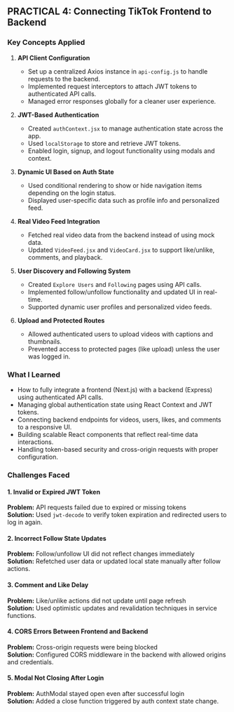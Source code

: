 ## PRACTICAL 4: Connecting TikTok Frontend to Backend

### Key Concepts Applied

1. **API Client Configuration**
   - Set up a centralized Axios instance in `api-config.js` to handle requests to the backend.
   - Implemented request interceptors to attach JWT tokens to authenticated API calls.
   - Managed error responses globally for a cleaner user experience.

2. **JWT-Based Authentication**
   - Created `authContext.jsx` to manage authentication state across the app.
   - Used `localStorage` to store and retrieve JWT tokens.
   - Enabled login, signup, and logout functionality using modals and context.

3. **Dynamic UI Based on Auth State**
   - Used conditional rendering to show or hide navigation items depending on the login status.
   - Displayed user-specific data such as profile info and personalized feed.

4. **Real Video Feed Integration**
   - Fetched real video data from the backend instead of using mock data.
   - Updated `VideoFeed.jsx` and `VideoCard.jsx` to support like/unlike, comments, and playback.

5. **User Discovery and Following System**
   - Created `Explore Users` and `Following` pages using API calls.
   - Implemented follow/unfollow functionality and updated UI in real-time.
   - Supported dynamic user profiles and personalized video feeds.

6. **Upload and Protected Routes**
   - Allowed authenticated users to upload videos with captions and thumbnails.
   - Prevented access to protected pages (like upload) unless the user was logged in.


### What I Learned

- How to fully integrate a frontend (Next.js) with a backend (Express) using authenticated API calls.
- Managing global authentication state using React Context and JWT tokens.
- Connecting backend endpoints for videos, users, likes, and comments to a responsive UI.
- Building scalable React components that reflect real-time data interactions.
- Handling token-based security and cross-origin requests with proper configuration.


### Challenges Faced

#### 1. Invalid or Expired JWT Token
**Problem:** API requests failed due to expired or missing tokens  
**Solution:** Used `jwt-decode` to verify token expiration and redirected users to log in again.

#### 2. Incorrect Follow State Updates
**Problem:** Follow/unfollow UI did not reflect changes immediately  
**Solution:** Refetched user data or updated local state manually after follow actions.

#### 3. Comment and Like Delay
**Problem:** Like/unlike actions did not update until page refresh  
**Solution:** Used optimistic updates and revalidation techniques in service functions.

#### 4. CORS Errors Between Frontend and Backend
**Problem:** Cross-origin requests were being blocked  
**Solution:** Configured CORS middleware in the backend with allowed origins and credentials.

#### 5. Modal Not Closing After Login
**Problem:** AuthModal stayed open even after successful login  
**Solution:** Added a close function triggered by auth context state change.
